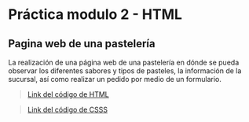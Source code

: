 # Práctica modulo 2 - HTML

## Pagina web de una pastelería

La realización de una página web de una pastelería en dónde se pueda observar los diferentes sabores y tipos de pasteles, la información de la sucursal, así como realizar un pedido por medio de un formulario.

> [Link del código de HTML]( https://github.com/Carlopsd/Front-LaunchX/blob/main/2-Modulo-html/index.html)

> [Link del código de CSSS](https://github.com/Carlopsd/Front-LaunchX/blob/main/2-Modulo-html/style.css)

